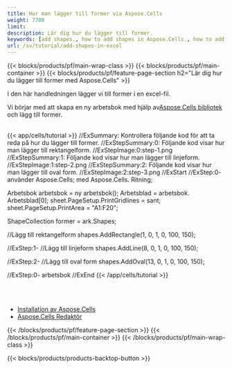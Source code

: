```yaml
---
title: Hur man lägger till former via Aspose.Cells
weight: 7700
limit:
description: Lär dig hur du lägger till former.
keywords: [add shapes., how to add shapes in Aspose.Cells., how to add shapes using Aspose.Cells]
url: /sv/tutorial/add-shapes-in-excel
---
```

{{< blocks/products/pf/main-wrap-class >}}
{{< blocks/products/pf/main-container >}}
{{< blocks/products/pf/feature-page-section h2="Lär dig hur du lägger till former med Aspose.Cells" >}}

<p>
I den här handledningen lägger vi till former i en excel-fil.
</p>

<p>
 Vi börjar med att skapa en ny arbetsbok med hjälp av<a href="https://www.nuget.org/packages/Aspose.Cells">Aspose.Cells bibliotek</a> och lägg till former.
</p>

<br />
{{< app/cells/tutorial >}}
//ExSummary: Kontrollera följande kod för att ta reda på hur du lägger till former.
//ExStepSummary:0: Följande kod visar hur man lägger till rektangelform.
//ExStepImage:0:step-1.png
//ExStepSummary:1: Följande kod visar hur man lägger till linjeform.
//ExStepImage:1:step-2.png
//ExStepSummary:2: Följande kod visar hur man lägger till oval form.
//ExStepImage:2:step-3.png
//ExStart
//ExStep:0-
använder Aspose.Cells;
med Aspose.Cells. Ritning;





Arbetsbok arbetsbok = ny arbetsbok();
Arbetsblad = arbetsbok. Arbetsblad[0];
sheet.PageSetup.PrintGridlines = sant;
sheet.PageSetup.PrintArea = "A1:F20";

ShapeCollection former = ark.Shapes;

//Lägg till rektangelform
shapes.AddRectangle(1, 0, 1, 0, 100, 150);

//ExStep:1-
//Lägg till linjeform
shapes.AddLine(8, 0, 1, 0, 100, 150);

//ExStep:2-
//Lägg till oval form
shapes.AddOval(13, 0, 1, 0, 100, 150);

//ExStep:0-
arbetsbok
//ExEnd
{{< /app/cells/tutorial >}}
<br />

<br />
<br />
<div class="code-sample">
    <ul class="link-list">
        <li class="link-item"><a href="https://docs.aspose.com/cells/net/installation/">Installation av Aspose.Cells</a></li>
        <li class="link-item"><a href="https://products.aspose.app/cells/editor/">Aspose.Cells Redaktör</a></li>
    </ul>
</div>

{{< /blocks/products/pf/feature-page-section >}}
{{< /blocks/products/pf/main-container >}}
{{< /blocks/products/pf/main-wrap-class >}}

{{< blocks/products/products-backtop-button >}}